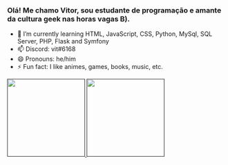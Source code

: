 ### Olá! Me chamo Vitor, sou estudante de programação e amante da cultura geek nas horas vagas B).

- 🌱 I’m currently learning HTML, JavaScript, CSS, Python, MySql, SQL Server, PHP, Flask and Symfony
- 📫 Discord: vit#6168
- 😄 Pronouns: he/him
- ⚡ Fun fact: I like animes, games, books, music, etc. 


<div>
  <a href="">
  <img height="180em>" src="https://github-readme-stats.vercel.app/api?username=vittxr&show_icons=true&theme=dracula&include_all_commits=true&count_private=true"/>
  <img height="180em" src="https://github-readme-stats.vercel.app/api/top-langs/?username=vittxr&layout=compact&langs_count=16&theme=dracula"/>
</div>
 
